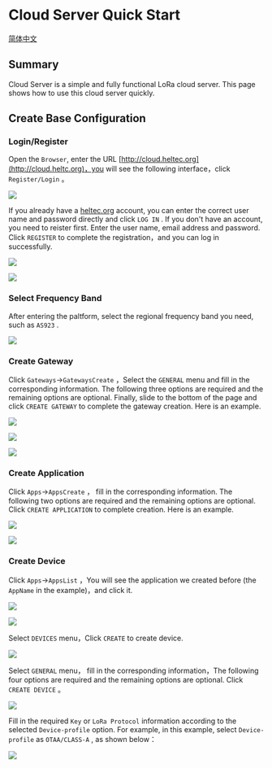 # Cloud Server Quick Start

[简体中文](https://cloud-platform-docs-zh-cn.readthedocs.io/en/latest/quick_start.html)

## Summary

Cloud Server is a simple and fully functional LoRa cloud server. This page shows how to use this cloud server quickly.

## Create Base Configuration

### Login/Register

Open the  ``Browser``, enter the URL  [http://cloud.heltec.org](http://cloud.heltc.org)，you will see the following interface，click ``Register/Login`` 。

![](img/quick_start/01.png)

If you already have a [heltec.org](https://heltec.org) account, you can enter the correct user name and password directly and click ``LOG IN`` . If you don't have an account, you need to reister first. Enter the user name, email address and password. Click ``REGISTER``  to complete the registration，and you can log in successfully.

![](./img/quick_start/02.png)

![](./img/quick_start/03.png)

### Select Frequency Band

After entering the paltform, select the regional frequency band you need, such as ``AS923`` .

![](./img/quick_start/04.png)

### Create Gateway

Click ``Gateways``->``GatewaysCreate`` ，Select the ``GENERAL`` menu and fill in the corresponding information. The following three options are required and the remaining options are optional. Finally, slide to the bottom of the page and click  ``CREATE GATEWAY`` to complete the gateway creation. Here is an example.

![](./img/quick_start/05.png)

![](./img/quick_start/06.png)

![](./img/quick_start/07.png)



### Create Application

Click ``Apps``->``AppsCreate`` ， fill in the corresponding information. The following two options are required and the remaining options are optional. Click ``CREATE APPLICATION`` to complete creation. Here is an example.

![](./img/quick_start/09.png)

![](./img/quick_start/11.png)

### Create Device

Click ``Apps``->``AppsList`` ，You will see the application we created before (the ``AppName`` in the example)，and click it.

![](./img/quick_start/12.png)

![](./img/quick_start/13.png)

Select ``DEVICES`` menu，Click ``CREATE`` to create device.

![](./img/quick_start/14.png)

Select ``GENERAL``  menu， fill in the corresponding information，The following four options are required and the remaining options are optional. Click ``CREATE DEVICE`` 。

![](./img/quick_start/15.png)



Fill in the required ``Key`` or ``LoRa Protocol`` information according to the selected  ``Device-profile`` option. For example, in this example, select ``Device-profile`` as ``OTAA/CLASS-A`` , as shown below：

![](./img/quick_start/17.png)
